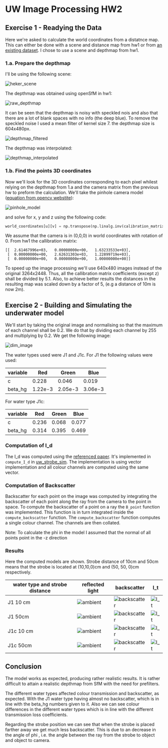# UW Image Processing HW2

## Exercise 1 - Readying the Data

Here we're asked to calculate the world coordinates from a distatnce map.
This can either be done with a scene and distance map from hw1 or from
[an existing dataset](http://vision.middlebury.edu/stereo/data/). I chose
to use a scene and depthmap from hw1.

### 1.a. Prepare the depthmap
I'll be using the following scene:

![heker_scene](../hw1/sfm/images/20181125_105644.jpg)

The depthmap was obtained using openSfM in hw1:

![raw_depthmap](output_images/depthmap_raw.png)

It can be seen that the depthmap is noisy with speckled nois and also
that there are a lot of blank spaces with no info (the deep blue).
To remove the speckled noise I used a mean filter of kernel size 7.
the depthmap size is 604x480px.

![depthmap_filtered](output_images/depthmap_mean_lpf_k7.png)

The depthmap was interpolated:

![depthmap_interpolated](output_images/depthmap_interpolated.png)


### 1.b. Find the points 3D coordinates
Now we'll look for the 3D coordinates corresponding to each pixel whilest
relying on the depthmap from 1.a and the camera matrix from the previous
hw to preform the calculation. We'll take the pinhole camera model
([equation from opencv webstite](https://docs.opencv.org/2.4/modules/calib3d/doc/camera_calibration_and_3d_reconstruction.html)):

![pinhole_model](eqns/opencv_pinhole_model.png)

and solve for x, y and z using the following code:
```python
world_coordinates[u][v] = np.transpose(np.linalg.inv(calibration_matrix) * np.transpose(np.matrix([u,v,1]))* z)
```

We assume that the camera is in (0,0,0) in world coordinates with rotation
of 0. From hw1 the callibration matrix:
```
[[  2.61467996e+03,   0.00000000e+00,   1.63233533e+03],
 [  0.00000000e+00,   2.62631303e+03,   1.22899719e+03],
 [  0.00000000e+00,   0.00000000e+00,   1.00000000e+00]]
```

To speed up the image processing we'll use 640x480 images instead of the original 3264x2448.
Thus, all the callibration matrix coefficients (except z) shall be divided by 5.1. Also, to
achieve better results the distances in the resulting map was scaled down by a factor
of 5, (e.g a distance of 10m is now 2m).
 

## Exercise 2 - Building and Simulating the underwater model

We'll start by taking the original image and normalising so that the maximum of each channel
shall be 0.2. We do that by dividing each channel by 255 and multiplying by 0.2. We get the following image:

![dim_image](output_images/L_0.png)

The water types used were J1 and J1c. For J1 the following values were used:

|variable|Red|Green|Blue|
|--------|---|-----|----|
|c |0.228|0.046|0.019|
|beta_hg|1.22e-3| 2.05e-3| 3.06e-3|

For water type J1c:

|variable|Red|Green|Blue|
|--------|---|-----|----|
|c |0.236| 0.068| 0.077|
|beta_hg|0.314| 0.395| 0.469|

### Computation of I_d

The I_d was computed using the [referenced paper](http://csms.haifa.ac.il/profiles/tTreibitz/webfiles/Spier_et_al_2017_insitu-targetless.pdf).
It's implemented in `compute_I_d` in [uw_strobe_sim](uw_strobe_sim/strobe_sim.py).
The implementation is using vector implementation and all colour channels are computed
using the same vector.

###  Computation of Backscatter

Backscatter for each point on the image was computed by integrating the backscatter of each point
along the ray from the camera to the point in space. To compute the backscatter of a point on a
ray the `B_point` function was implemented. This function is in turn integrated inside the
`compute_backscatter` function. The `compute_backscatter` function computes a single colour channel.
The channels are then collated.

Note: To calculate the phi in the model I assumed that the normal of all points point
 in the -z direction

### Results

Here the computed models are shown. Strobe distance of 10cm and 50cm means that the
strobe is located at (10,10,0)cm and (50, 50, 0)cm respectively.

|water type and strobe distance|  reflected light| backscatter| I_t|
|----------|----------------|------------|----|
|J1 10 cm|![ambient](output_images/i_d/jerlov1_10cm.png)|![backscatter](output_images/bs/jerlov1_10cm.png)|![I_t](output_images/I_t/jerlov1_10cm.png)|
|J1 50cm|![ambient](output_images/i_d/jerlov1_50cm.png)|![backscatter](output_images/bs/jerlov1_50cm.png)|![I_t](output_images/I_t/jerlov1_50cm.png)|
|J1c 10 cm|![ambient](output_images/i_d/jerlov1c_10cm.png)|![backscatter](output_images/bs/jerlov1c_10cm.png)|![I_t](output_images/I_t/jerlov1c_10cm.png)|
|J1c 50cm|![ambient](output_images/i_d/jerlov1c_50cm.png)|![backscatter](output_images/bs/jerlov1c_50cm.png)|![I_t](output_images/I_t/jerlov1c_50cm.png)|

## Conclusion

The model works as expected, producing rather realistic results.  It is rather difficult
to attain a realistic depthmap from SfM with the need for prefilters.

The different water types affected colour transmission and backscatter, as expected.
With the J1 water type having almost no backscatter, which is in line with the
beta_hg numbers given to it. Also we can see colour differences in the different
water types which is in line with the different transmission loss coefficients.

Regarding the strobe position we can see that when the strobe is placed farther away
we get much less backscatter. This is due to an decrease in the angle of phi , i.e.
the angle between the ray from the strobe to object and object to camera.